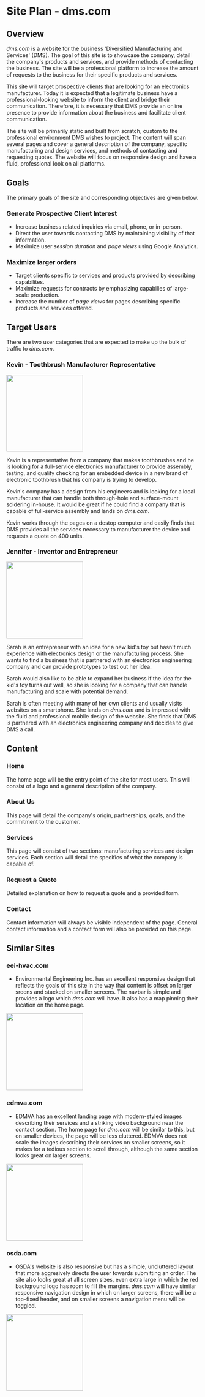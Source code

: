 # Site Plan - dms.com

## Overview

*dms.com* is a website for the business 'Diversified Manufacturing and Services' (DMS). The goal of this site is to showcase the company, detail the company's products and services, and provide methods of contacting the business. The site will be a professional platform to increase the amount of requests to the business for their specific products and services.

This site will target prospective clients that are looking for an electronics manufacturer. Today it is expected that a legitimate business have a professional-looking website to inform the client and bridge their communication. Therefore, it is necessary that DMS provide an online presence to provide information about the business and facilitate client communication.

The site will be primarily static and built from scratch, custom to the professional environment DMS wishes to project. The content will span several pages and cover a general description of the company, specific manufacturing and design services, and methods of contacting and requesting quotes. The website will focus on responsive design and have a fluid, professional look on all platforms.

## Goals

The primary goals of the site and corresponding objectives are given below.

### Generate Prospective Client Interest

* Increase business related inquiries via email, phone, or in-person. 
* Direct the user towards contacting DMS by maintaining visibility of that information.
* Maximize user *session duration* and *page views* using Google Analytics.


### Maximize larger orders

* Target clients specific to services and products provided by describing capabilites.
* Maximize requests for contracts by emphasizing capabilies of large-scale production.
* Increase the number of *page views* for pages describing specific products and services offered. 

## Target Users

There are two user categories that are expected to make up the bulk of traffic to *dms.com*.

### Kevin - Toothbrush Manufacturer Representative

<img src="img/user-persona-kevin.jpg" width=200>

Kevin is a representative from a company that makes toothbrushes and he is looking for a full-service electronics manufacturer to provide assembly, testing, and quality checking for an embedded device in a new brand of electronic toothbrush that his company is trying to develop.

Kevin's company has a design from his engineers and is looking for a local manufacturer that can handle both through-hole and surface-mount soldering in-house. It would be great if he could find a company that is capable of full-service assembly and lands on *dms.com*. 

Kevin works through the pages on a destop computer and easily finds that DMS provides all the services necessary to manufacturer the device and requests a quote on 400 units.

### Jennifer - Inventor and Entrepreneur 

<img src="img/user-persona-jennifer.jpg" width=200>

Sarah is an entrepreneur with an idea for a new kid's toy but hasn't much experience with electronics design or the manufacturing process. She wants to find a business that is partnered with an electronics engineering company and can provide prototypes to test out her idea.

Sarah would also like to be able to expand her business if the idea for the kid's toy turns out well, so she is looking for a company that can handle manufacturing and scale with potential demand.

Sarah is often meeting with many of her own clients and usually visits websites on a smartphone. She lands on *dms.com* and is impressed with the fluid and professional mobile design of the website. She finds that DMS is partnered with an electronics engineering company and decides to give DMS a call.

## Content

### Home

The home page will be the entry point of the site for most users. This will consist of a logo and a general description of the company.

### About Us

This page will detail the company's origin, partnerships, goals, and the commitment to the customer.

### Services

This page will consist of two sections: manufacturing services and design services. Each section will detail the specifics of what the company is capable of.

### Request a Quote

Detailed explanation on how to request a quote and a provided form.

### Contact

Contact information will always be visible independent of the page. General contact information and a contact form will also be provided on this page.

## Similar Sites

### eei-hvac.com

* Environmental Engineering Inc. has an excellent responsive design that reflects the goals of this site in the way that content is offset on larger sreens and stacked on smaller screens. The navbar is simple and provides a logo which *dms.com* will have. It also has a map pinning their location on the home page.

<a href="https://www.eei-hvac.com/"><img style="vertical-align:top;" src="img/eei.png" width=200></a>

### edmva.com

* EDMVA has an excellent landing page with modern-styled images describing their services and a striking video background near the contact section. The home page for *dms.com* will be similar to this, but on smaller devices, the page will be less cluttered. EDMVA does not scale the images describing their services on smaller screens, so it makes for a tedious section to scroll through, although the same section looks great on larger screens. 

<a href="https://www.edmva.com"><img style="vertical-align:top;" src="img/edmva.png" width=200></a>

### osda.com

* OSDA's website is also responsive but has a simple, uncluttered layout that more aggresively directs the user towards submitting an order. The site also looks great at all screen sizes, even extra large in which the red background logo has room to fill the margins. *dms.com* will have similar responsive navigation design in which on larger screens, there will be a top-fixed header, and on smaller screens a navigation menu will be toggled.

<a href="https://www.osda.com"><img style="vertical-align:top;" src="img/osda.png" width=200></a>
